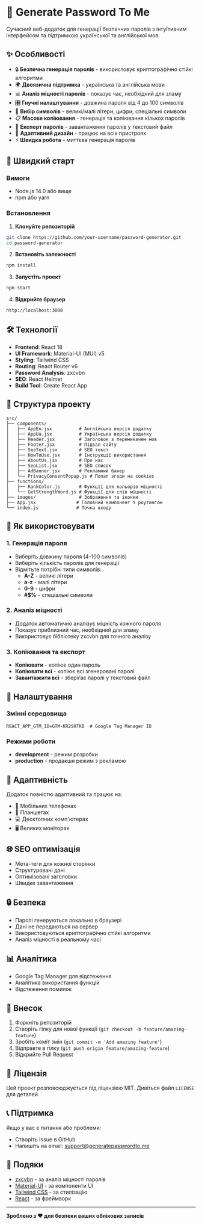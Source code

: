 # 🔐 Generate Password To Me

Сучасний веб-додаток для генерації безпечних паролів з інтуїтивним інтерфейсом та підтримкою української та англійської мов.

## ✨ Особливості

- 🔒 **Безпечна генерація паролів** - використовує криптографічно стійкі алгоритми
- 🌍 **Двоязична підтримка** - українська та англійська мови
- 📊 **Аналіз міцності паролів** - показує час, необхідний для зламу
- 🎛️ **Гнучкі налаштування** - довжина пароля від 4 до 100 символів
- 🔢 **Вибір символів** - великі/малі літери, цифри, спеціальні символи
- 📋 **Масове копіювання** - генерація та копіювання кількох паролів
- 💾 **Експорт паролів** - завантаження паролів у текстовий файл
- 📱 **Адаптивний дизайн** - працює на всіх пристроях
- ⚡ **Швидка робота** - миттєва генерація паролів

## 🚀 Швидкий старт

### Вимоги
- Node.js 14.0 або вище
- npm або yarn

### Встановлення

1. **Клонуйте репозиторій**
```bash
git clone https://github.com/your-username/password-generator.git
cd password-generator
```

2. **Встановіть залежності**
```bash
npm install
```

3. **Запустіть проект**
```bash
npm start
```

4. **Відкрийте браузер**
```
http://localhost:3000
```

## 🛠️ Технології

- **Frontend**: React 18
- **UI Framework**: Material-UI (MUI) v5
- **Styling**: Tailwind CSS
- **Routing**: React Router v6
- **Password Analysis**: zxcvbn
- **SEO**: React Helmet
- **Build Tool**: Create React App

## 📁 Структура проекту

```
src/
├── components/
│   ├── AppEn.jsx          # Англійська версія додатку
│   ├── AppUa.jsx          # Українська версія додатку
│   ├── Header.jsx         # Заголовок з перемикачем мов
│   ├── Footer.jsx         # Підвал сайту
│   ├── SeoText.jsx        # SEO текст
│   ├── HowToUse.jsx       # Інструкції використання
│   ├── AboutUs.jsx        # Про нас
│   ├── SeoList.jsx        # SEO список
│   ├── AdBanner.jsx       # Рекламний банер
│   └── PrivacyConsentPopup.js # Попап згоди на cookies
├── functions/
│   ├── RankColor.js       # Функції для кольорів міцності
│   └── GetStrengthWord.js # Функції для слів міцності
├── images/                # Зображення та іконки
├── App.jsx               # Головний компонент з роутингом
└── index.js              # Точка входу
```

## 🎯 Як використовувати

### 1. Генерація пароля
- Виберіть довжину пароля (4-100 символів)
- Виберіть кількість паролів для генерації
- Відмітьте потрібні типи символів:
  - **A-Z** - великі літери
  - **a-z** - малі літери  
  - **0-9** - цифри
  - **#$%** - спеціальні символи

### 2. Аналіз міцності
- Додаток автоматично аналізує міцність кожного пароля
- Показує приблизний час, необхідний для зламу
- Використовує бібліотеку zxcvbn для точного аналізу

### 3. Копіювання та експорт
- **Копіювати** - копіює один пароль
- **Копіювати всі** - копіює всі згенеровані паролі
- **Завантажити всі** - зберігає паролі у текстовий файл

## 🔧 Налаштування

### Змінні середовища
```env
REACT_APP_GTM_ID=GTM-KR2SHTKB  # Google Tag Manager ID
```

### Режими роботи
- **development** - режим розробки
- **production** - продакшн режим з рекламою

## 📱 Адаптивність

Додаток повністю адаптивний та працює на:
- 📱 Мобільних телефонах
- 📱 Планшетах  
- 💻 Десктопних комп'ютерах
- 🖥️ Великих моніторах

## 🌐 SEO оптимізація

- Мета-теги для кожної сторінки
- Структуровані дані
- Оптимізовані заголовки
- Швидке завантаження

## 🔒 Безпека

- Паролі генеруються локально в браузері
- Дані не передаються на сервер
- Використовуються криптографічно стійкі алгоритми
- Аналіз міцності в реальному часі

## 📊 Аналітика

- Google Tag Manager для відстеження
- Аналітика використання функцій
- Відстеження помилок

## 🤝 Внесок

1. Форкніть репозиторій
2. Створіть гілку для нової функції (`git checkout -b feature/amazing-feature`)
3. Зробіть коміт змін (`git commit -m 'Add amazing feature'`)
4. Відправте в гілку (`git push origin feature/amazing-feature`)
5. Відкрийте Pull Request

## 📄 Ліцензія

Цей проект розповсюджується під ліцензією MIT. Дивіться файл `LICENSE` для деталей.

## 📞 Підтримка

Якщо у вас є питання або проблеми:
- Створіть Issue в GitHub
- Напишіть на email: support@generatepasswordto.me

## 🙏 Подяки

- [zxcvbn](https://github.com/dropbox/zxcvbn) - за аналіз міцності паролів
- [Material-UI](https://mui.com/) - за компоненти UI
- [Tailwind CSS](https://tailwindcss.com/) - за стилізацію
- [React](https://reactjs.org/) - за фреймворк

---

**Зроблено з ❤️ для безпеки ваших облікових записів**
